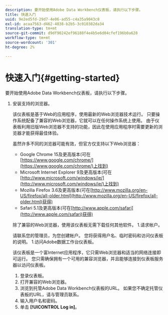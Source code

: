 ```yaml
---
description: 要开始使用Adobe Data Workbench仪表板，请执行以下步骤。
title: 快速入门
uuid: 9e2ed5fd-29d7-4e06-ad55-c4a35a9043c8
exl-id: acaa7563-d462-4838-b2b5-3c010382da34
translation-type: tm+mt
source-git-commit: d9df90242ef96188f4e4b5e6d04cfef196b0a628
workflow-type: tm+mt
source-wordcount: '301'
ht-degree: 2%

---
```


# 快速入门{#getting-started}

要开始使用Adobe Data Workbench仪表板，请执行以下步骤。

1. 安装支持的浏览器。

   该仪表板是基于Web的应用程序，使用最新的Web浏览器技术运行。 只要操作系统配备了兼容的Web浏览器，它就可以在任何操作系统上使用。 由于仪表板利用旧版Web浏览器不支持的功能，因此在使用应用程序时需要更新的浏览器才能获得最佳体验。

   虽然许多不同的浏览器可能有效，但官方仅支持以下Web浏览器：

   * Google Chrome 15及更高版本(可在[https://www.google.com/chrome/](https://www.google.com/chrome/)上找到)
   * Microsoft Internet Explorer 9及更高版本(可在[http://www.microsoft.com/windows/ie/](http://www.microsoft.com/windows/ie/)上找到)
   * Mozilla Firefox 3.6及更高版本(可在[http://www.mozilla.org/en-US/firefox/all-older.html](http://www.mozilla.org/en-US/firefox/all-older.html)获得)
   * Safari 5.1及更高版本(可在[http://www.apple.com/safari](http://www.apple.com/safari)获得)

   除了兼容的Web浏览器，使用该仪表板无需下载任何其他软件。 1.请求帐户。

   请联系您的管理员，为您创建帐户。 您将获得用户名、临时密码和访问仪表板的说明。 1.访问Adobe数据工作台仪表板。

   该仪表板是一个富Internet应用程序，它只需Web浏览器和适当的网络连接即可运行。 您只需确保拥有一个可用的兼容浏览器，并且能够连接到仪表板服务器以访问仪表板。
   1. 登录仪表板。
   1. 打开兼容的Web浏览器。
   1. 浏览到托管Adobe Data Workbench仪表板的URL。 如果您不确定托管仪表板的URL，请与管理员联系。
   1. 输入用户名和密码。
   1. 单击 **[!UICONTROL Log in]**。
